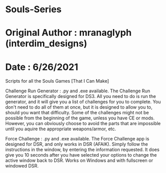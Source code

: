# Souls-Series
# Original Author : mranaglyph (interdim_designs)
# Date : 6/26/2021

Scripts for all the Souls Games [That I Can Make]

Challenge Run Generator : .py and .exe available.
The Challenge Run Generator is specifically designed for DS3. 
All you need to do is run the generator, and it will give you a list of challenges for you to complete.
You don't need to do all of them at once, but it is designed to allow you to, should you want that difficulty.
Some of the challenges might not be possible from the beginning of the game, unless you have CE or mods. 
However, you can obviously choose to avoid the parts that are impossible until you aquire the appropriate weapons/armor, etc.

Force Challenge : .py and .exe available.
The Force Challenge app is designed for DSR, and only works in DSR (AFAIK).
Simply follow the instructions in the window, by entering the information requested. 
It does give you 10 seconds after you have selected your options to change the active window back to DSR.
Works on Windows and with fullscreen or windowed DSR.
